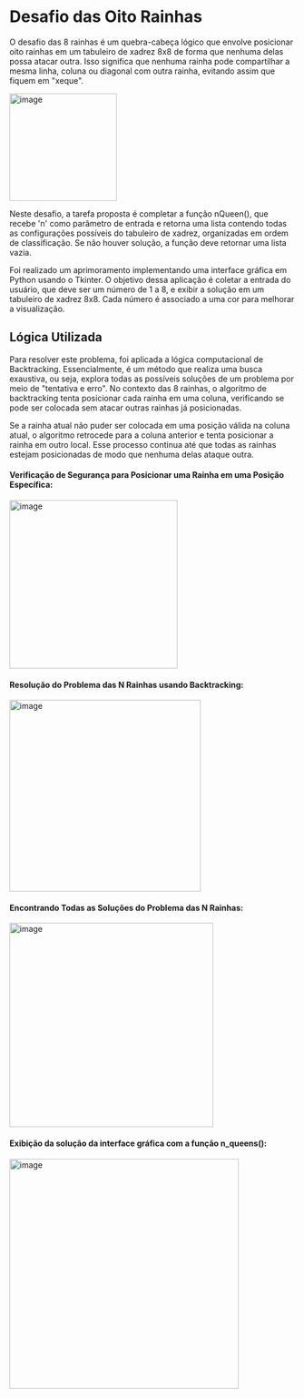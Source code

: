 # Desafio das Oito Rainhas

O desafio das 8 rainhas é um quebra-cabeça lógico que envolve posicionar oito rainhas em um tabuleiro de xadrez 8x8 de forma que nenhuma delas possa atacar outra. Isso significa que nenhuma rainha pode compartilhar a mesma linha, coluna ou diagonal com outra rainha, evitando assim que fiquem em "xeque".

<img width="189" alt="image" src="https://github.com/mayumi1982/eight_queen/assets/70608757/5fd915bd-8019-476d-8a90-ff3469ec3c49">

Neste desafio, a tarefa proposta é completar a função nQueen(), que recebe 'n' como parâmetro de entrada e retorna uma lista contendo todas as configurações possíveis do tabuleiro de xadrez, organizadas em ordem de classificação. Se não houver solução, a função deve retornar uma lista vazia.

Foi realizado um aprimoramento implementando uma interface gráfica em Python usando o Tkinter. O objetivo dessa aplicação é coletar a entrada do usuário, que deve ser um número de 1 a 8, e exibir a solução em um tabuleiro de xadrez 8x8. Cada número é associado a uma cor para melhorar a visualização.

## Lógica Utilizada

Para resolver este problema, foi aplicada a lógica computacional de Backtracking. Essencialmente, é um método que realiza uma busca exaustiva, ou seja, explora todas as possíveis soluções de um problema por meio de "tentativa e erro". No contexto das 8 rainhas, o algoritmo de backtracking tenta posicionar cada rainha em uma coluna, verificando se pode ser colocada sem atacar outras rainhas já posicionadas.

Se a rainha atual não puder ser colocada em uma posição válida na coluna atual, o algoritmo retrocede para a coluna anterior e tenta posicionar a rainha em outro local. Esse processo continua até que todas as rainhas estejam posicionadas de modo que nenhuma delas ataque outra.

#### Verificação de Segurança para Posicionar uma Rainha em uma Posição Específica:

<img width="296" alt="image" src="https://github.com/mayumi1982/eight_queen/assets/70608757/84cda7b8-011e-40f6-8d9b-1a8985ef5e37">

#### Resolução do Problema das N Rainhas usando Backtracking:

<img width="337" alt="image" src="https://github.com/mayumi1982/eight_queen/assets/70608757/e6a3c337-436e-4945-a894-91274fba8488">

#### Encontrando Todas as Soluções do Problema das N Rainhas:

<img width="359" alt="image" src="https://github.com/mayumi1982/eight_queen/assets/70608757/4c0c9a79-b7c4-49c4-aa69-ac9d898532b7">

#### Exibição da solução da interface gráfica com a função n_queens():

<img width="404" alt="image" src="https://github.com/mayumi1982/eight_queen/assets/70608757/ac1cc70d-6dda-4aa1-b961-132d0dad987d">




